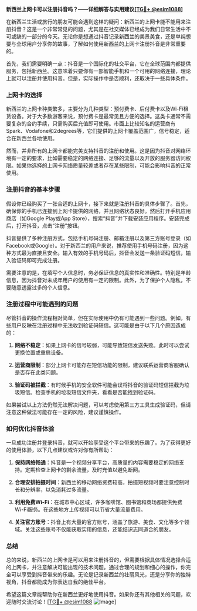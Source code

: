 **新西兰上网卡可以注册抖音吗？——详细解答与实用建议[[TG💪+ @esim1088](https://t.me/s/esim1088)]**

在新西兰生活或旅行的朋友可能会遇到这样的疑问：新西兰的上网卡能不能用来注册抖音？这是一个非常常见的问题，尤其是在社交媒体已经成为我们日常生活中不可或缺的一部分的今天。无论你是想通过抖音记录新西兰的美景美食，还是单纯想要与全球用户分享你的故事，了解如何使用新西兰的上网卡注册抖音是非常重要的。

首先，我们需要明确一点：抖音是一个国际化的社交平台，它在全球范围内都提供服务，包括新西兰。这意味着只要你有一部智能手机和一个可用的网络连接，理论上就可以注册并使用抖音。但是，实际操作中是否顺利，还取决于一些具体条件。

### **上网卡的选择**

新西兰的上网卡种类繁多，主要分为几种类型：预付费卡、后付费卡以及Wi-Fi租赁设备。对于大多数游客来说，预付费卡是最常见且方便的选择。这类卡通常不需要复杂的合约手续，只需购买后充值即可使用。市面上比较知名的运营商有Spark、Vodafone和2degrees等，它们提供的上网卡覆盖范围广，信号稳定，适合在新西兰各地使用。

然而，并非所有的上网卡都能完美支持抖音的注册和使用。这是因为抖音对网络环境有一定的要求，比如需要稳定的网络连接、足够的流量以及开放的服务器访问权限。如果你选择的上网卡网络质量较差或者存在某些限制，可能会影响抖音的正常使用。

### **注册抖音的基本步骤**

假设你已经购买了一张合适的上网卡，接下来就是注册抖音的具体步骤了。首先，确保你的手机已连接到上网卡提供的网络，并且网络状态良好。然后打开手机应用商店（如Google Play或App Store），搜索“抖音”并下载安装应用程序。安装完成后，打开抖音，点击“注册”按钮。

抖音提供了多种注册方式，包括手机号码注册、邮箱注册以及第三方账号登录（如Facebook或Google）。对于新西兰的用户来说，推荐使用手机号码注册，因为这种方式最为直接且安全。输入有效的手机号码后，抖音会发送一条验证码短信，输入验证码即可完成注册。

需要注意的是，在填写个人信息时，务必保证信息的真实性和准确性。特别是年龄信息，因为抖音对未成年用户的使用有一定的限制。此外，为了保护个人隐私，不要随意透露过多的个人信息。

### **注册过程中可能遇到的问题**

尽管抖音的操作流程相对简单，但在实际使用中仍有可能遇到一些问题。例如，有些用户反映在注册过程中无法收到验证码短信。这可能是由于以下几个原因造成的：

1. **网络不稳定**：如果上网卡的信号较弱，可能导致短信发送失败。此时可以尝试更换位置或重启设备。
   
2. **运营商限制**：部分上网卡可能存在短信功能的限制，建议联系运营商客服确认是否存在此类问题。

3. **验证码被拦截**：有时候手机的安全软件可能会误将抖音的验证码短信拦截为垃圾短信。检查手机的垃圾短信文件夹，看看是否能找到验证码。

如果尝试以上方法仍然无法解决问题，可以考虑使用第三方工具生成验证码，但请注意这种做法可能存在一定的风险，建议谨慎操作。

### **如何优化抖音体验**

一旦成功注册并登录抖音，就可以开始享受这个平台带来的乐趣了。为了获得更好的使用体验，以下几点建议或许对你有所帮助：

1. **保持网络畅通**：抖音是一个视频分享平台，高质量的内容需要稳定的网络支持。定期检查上网卡的剩余流量，及时充值以避免断网。

2. **合理安排拍摄时间**：新西兰的移动网络资费较高，拍摄短视频时要注意控制时长和分辨率，以免消耗过多流量。

3. **利用免费Wi-Fi**：在城市中心区域，许多咖啡馆、图书馆和商场都提供免费Wi-Fi服务。在这些地方上传视频可以节省大量流量费用。

4. **关注官方账号**：抖音上有大量的官方账号，涵盖了旅游、美食、文化等多个领域。关注这些账号不仅能获取实用的信息，还能结识志同道合的朋友。

### **总结**

总的来说，新西兰的上网卡是可以用来注册抖音的，但需要根据具体情况选择合适的上网卡，并注意解决可能出现的技术问题。通过合理的规划和细心的操作，你完全可以享受到抖音带来的乐趣。无论是记录新西兰的壮丽风光，还是分享你的独特视角，抖音都能成为你表达自我的绝佳平台。

希望这篇文章能帮助你在新西兰更好地使用抖音。如果你还有其他相关的问题，欢迎随时交流讨论！[[TG💪+ @esim1088](https://t.me/s/esim1088) ![Image](https://i.postimg.cc/4NQfJmqS/Snipaste-2025-05-13-00-14-12.png)]